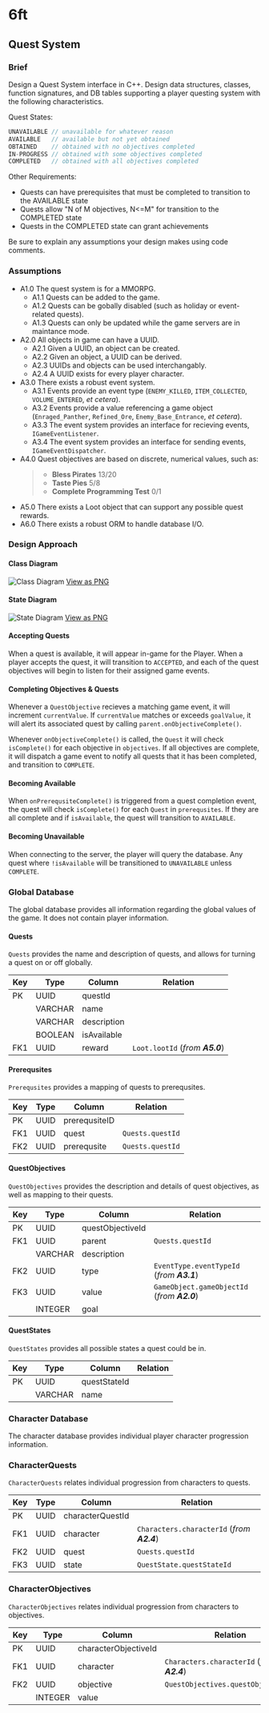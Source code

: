 # 6ft

## Quest System

### Brief

Design a Quest System interface in C++. Design data structures, classes, function signatures, and DB tables supporting a player questing system with the following characteristics.

Quest States:

``` c++
UNAVAILABLE // unavailable for whatever reason
AVAILABLE   // available but not yet obtained
OBTAINED    // obtained with no objectives completed
IN-PROGRESS // obtained with some objectives completed
COMPLETED   // obtained with all objectives completed
```

Other Requirements:

- Quests can have prerequisites that must be completed to transition to the AVAILABLE state
- Quests allow "N of M objectives, N<=M" for transition to the COMPLETED state
- Quests in the COMPLETED state can grant achievements

Be sure to explain any assumptions your design makes using code comments.

### Assumptions

- A1.0 The quest system is for a MMORPG.
  - A1.1 Quests can be added to the game.
  - A1.2 Quests can be gobally disabled (such as holiday or event-related quests).
  - A1.3 Quests can only be updated while the game servers are in maintance mode.
- A2.0 All objects in game can have a UUID.
  - A2.1 Given a UUID, an object can be created.
  - A2.2 Given an object, a UUID can be derived.
  - A2.3 UUIDs and objects can be used interchangably.
  - A2.4 A UUID exists for every player character.
- A3.0 There exists a robust event system.
  - A3.1 Events provide an event type (`ENEMY_KILLED`, `ITEM_COLLECTED`, `VOLUME_ENTERED`, _et cetera_).
  - A3.2 Events provide a value referencing a game object (`Enraged_Panther`, `Refined_Ore`, `Enemy_Base_Entrance`, _et cetera_).
  - A3.3 The event system provides an interface for recieving events, `IGameEventListener`.
  - A3.4 The event system provides an interface for sending events, `IGameEventDispatcher`.
- A4.0 Quest objectives are based on discrete, numerical values, such as:
  > - __Bless Pirates__ 13/20
  > - __Taste Pies__ 5/8
  > - __Complete Programming Test__ 0/1
- A5.0 There exists a Loot object that can support any possible quest rewards.
- A6.0 There exists a robust ORM to handle database I/O.

### Design Approach

#### Class Diagram

![Class Diagram](out/quest-system-class-diagram/quest-system-class-diagram.svg) [View as PNG](out/quest-system-class-diagram/quest-system-class-diagram.png)

#### State Diagram

![State Diagram](out/quest-system-event-diagram/quest-system-event-diagram.svg) [View as PNG](out/quest-system-event-diagram/quest-system-event-diagram.png)

#### Accepting Quests

When a quest is available, it will appear in-game for the Player. When a player accepts the quest, it will transition to `ACCEPTED`, and each of the quest objectives will begin to listen for their assigned game events.

#### Completing Objectives & Quests

Whenever a `QuestObjective` recieves a matching game event, it will increment `currentValue`. If `currentValue` matches or exceeds `goalValue`, it will alert its associated quest by calling `parent.onObjectiveComplete()`.

Whenever `onObjectiveComplete()` is called, the `Quest` it will check `isComplete()` for each objective in `objectives`. If all objectives are complete, it will dispatch a game event to notify all quests that it has been completed, and transition to `COMPLETE`.

#### Becoming Available

When `onPrerequsiteComplete()` is triggered from a quest completion event, the quest will check `isComplete()` for each `Quest` in `prerequsites`. If they are all complete and if `isAvailable`, the quest will transition to `AVAILABLE`.


#### Becoming Unavailable

When connecting to the server, the player will query the database. Any quest where `!isAvailable` will be transitioned to `UNAVAILABLE` unless `COMPLETE`.

### Global Database

The global database provides all information regarding the global values of the game. It does not contain player information.

#### Quests

`Quests` provides the name and description of quests, and allows for turning a quest on or off globally.

|Key|Type|Column|Relation|
|---|----|------|--------|
|PK |UUID|questId|        |
||VARCHAR|name||
||VARCHAR|description||
||BOOLEAN|isAvailable||
|FK1|UUID|reward|`Loot.lootId` (_from **A5.0**_)|

#### Prerequsites

`Prerequsites` provides a mapping of quests to prerequsites.

|Key|Type|Column|Relation|
|---|----|------|--------|
|PK |UUID|prerequsiteID|        |
|FK1|UUID|quest|`Quests.questId`|
|FK2|UUID|prerequsite|`Quests.questId`|

#### QuestObjectives

`QuestObjectives` provides the description and details of quest objectives, as well as mapping to their quests.

|Key|Type|Column|Relation|
|---|----|------|--------|
|PK|UUID|questObjectiveId||
|FK1|UUID|parent|`Quests.questId`|
||VARCHAR|description||
|FK2|UUID|type|`EventType.eventTypeId` (_from **A3.1**_)|
|FK3|UUID|value|`GameObject.gameObjectId` (_from **A2.0**_)|
||INTEGER|goal||

#### QuestStates

`QuestStates` provides all possible states a quest could be in.

|Key|Type|Column|Relation|
|---|----|------|--------|
|PK|UUID|questStateId||
||VARCHAR|name||

### Character Database

The character database provides individual player character progression information.

### CharacterQuests

`CharacterQuests` relates individual progression from characters to quests.

|Key|Type|Column|Relation|
|---|----|------|--------|
|PK|UUID|characterQuestId||
|FK1|UUID|character|`Characters.characterId` (_from **A2.4**_)|
|FK2|UUID|quest|`Quests.questId`|
|FK3|UUID|state|`QuestState.questStateId`|

### CharacterObjectives

`CharacterObjectives` relates individual progression from characters to objectives.

|Key|Type|Column|Relation|
|---|----|------|--------|
|PK|UUID|characterObjectiveId||
|FK1|UUID|character|`Characters.characterId` (_from **A2.4**_)|
|FK2|UUID|objective|`QuestObjectives.questObjectiveId`|
||INTEGER|value||

